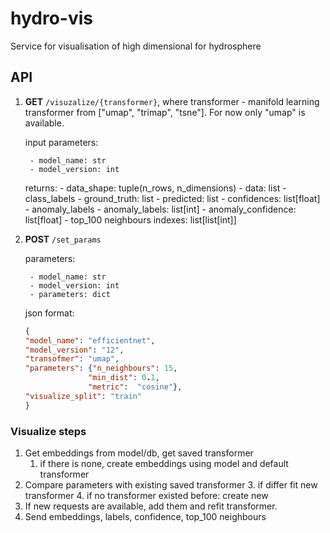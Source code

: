 # hydro-vis
Service for visualisation of high dimensional for hydrosphere


## API

1. **GET**  `/visuzalize/{transformer}`, where 
    transformer - manifold learning transformer from ["umap", "trimap", "tsne"]. For now only "umap" is available.
    
    input parameters:
    
        - model_name: str
        - model_version: int
        
    returns:
        - data_shape: tuple(n_rows, n_dimensions)
        - data: list
        - class_labels
            - ground_truth: list
            - predicted: list
            - confidences: list[float]
        - anomaly_labels
            - anomaly_labels: list[int]
            - anomaly_confidence: list[float]
        - top_100 neighbours indexes: list[list[int]]
        
2. **POST** `/set_params`
    
    parameters:
    
        - model_name: str
        - model_version: int
        - parameters: dict
    
    json format:
    ```json
   {
   "model_name": "efficientnet",
   "model_version": "12",
   "transofmer": "umap",
   "parameters": {"n_neighbours": 15,
                  "min_dist": 0.1,
                  "metric":  "cosine"},
   "visualize_split": "train"
    }
    ```
    
### Visualize steps
1. Get embeddings from model/db, get saved transformer
    1. if there is none, create embeddings using model and default transformer
2. Compare parameters with existing saved transformer
    3. if differ fit new transformer
    4. if no transformer existed before: create new
3. If new requests are available, add them and refit transformer.
4. Send embeddings, labels, confidence, top_100 neighbours
